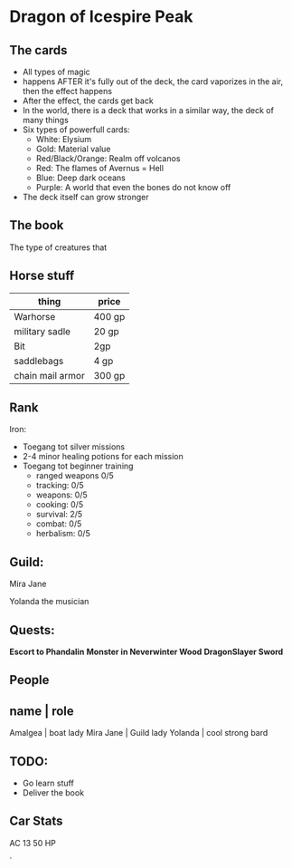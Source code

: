 # Dragon of Icespire Peak


## The cards
* All types of magic
* happens AFTER it's fully out of the deck, the card vaporizes in the air, then the effect happens
* After the effect, the cards get back
* In the world, there is a deck that works in a similar way, the deck of many things
* Six types of powerfull cards:
  * White: Elysium
  * Gold: Material value
  * Red/Black/Orange: Realm off volcanos
  * Red: The flames of Avernus = Hell
  * Blue: Deep dark oceans
  * Purple: A world that even the bones do not know off
* The deck itself can grow stronger


## The book
The type of creatures that

## Horse stuff

| thing | price |
| --- | --- |
| Warhorse| 400 gp |
| military sadle | 20 gp |
| Bit | 2gp |
| saddlebags | 4 gp |
| chain mail armor | 300 gp |


## Rank
Iron:
* Toegang tot silver missions
* 2-4 minor healing potions for each mission
* Toegang tot beginner training
  * ranged weapons 0/5
  * tracking: 0/5
  * weapons: 0/5
  * cooking: 0/5
  * survival: 2/5
  * combat: 0/5
  * herbalism: 0/5


## Guild:
Mira Jane

Yolanda the musician

## Quests:
**Escort to Phandalin**
**Monster in Neverwinter Wood**
**DragonSlayer Sword**


## People
name | role
---
Amalgea | boat lady
Mira Jane | Guild lady
Yolanda | cool strong bard




## TODO:
* Go learn stuff
* Deliver the book

## Car Stats
AC 13
50 HP


`
